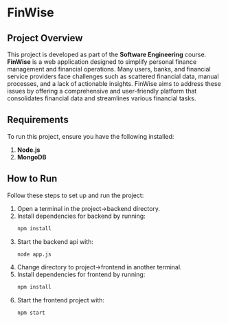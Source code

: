 # FinWise

## Project Overview
This project is developed as part of the **Software Engineering** course. **FinWise** is a web application designed to simplify personal finance management and financial operations. Many users, banks, and financial service providers face challenges such as scattered financial data, manual processes, and a lack of actionable insights. FinWise aims to address these issues by offering a comprehensive and user-friendly platform that consolidates financial data and streamlines various financial tasks.

## Requirements
To run this project, ensure you have the following installed:
1. **Node.js**
2. **MongoDB**

## How to Run
Follow these steps to set up and run the project:

1. Open a terminal in the project->backend directory.
2. Install dependencies for backend by running:
   ```sh
   npm install
   ```
3. Start the backend api with:
   ```sh
   node app.js
   ```
4. Change directory to project->frontend in another terminal.
5. Install dependencies for frontend by running:
   ```sh
   npm install
   ```
6. Start the frontend project with:
   ```sh
   npm start
   ```